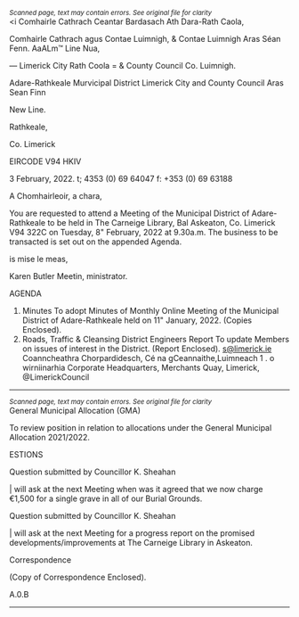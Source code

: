 *<small>Scanned page, text may contain errors. See original file for clarity</small>*  
<i Comhairle Cathrach Ceantar Bardasach Ath Dara-Rath Caola,

Comhairle Cathrach agus Contae Luimnigh,
& Contae Luimnigh Aras Séan Fenn.
AaALm™ Line Nua,

— Limerick City Rath Coola
= & County Council Co. Luimnigh.

Adare-Rathkeale Murvicipal District
Limerick City and County Council
Aras Sean Finn

New Line.

Rathkeale,

Co. Limerick

EIRCODE V94 HKIV

3 February, 2022. t; 4353 (0) 69 64047
f: +353 (0) 69 63188

A Chomhairleoir, a chara,

You are requested to attend a Meeting of the Municipal District of Adare-Rathkeale to be held in
The Carneige Library, Bal Askeaton, Co. Limerick V94 322C on Tuesday, 8" February,
2022 at 9.30a.m. The business to be transacted is set out on the appended Agenda.

is mise le meas,

Karen Butler
Meetin, ministrator.

AGENDA
1. Minutes
To adopt Minutes of Monthly Online Meeting of the Municipal District of Adare-Rathkeale
held on 11" January, 2022.
(Copies Enclosed).
2. Roads, Traffic & Cleansing
District Engineers Report
To update Members on issues of interest in the District.
(Report Enclosed).
s@limerick.ie
Coanncheathra Chorpardidesch, Cé na gCeannaithe,Luimneach 1 . o wirniinarhia
Corporate Headquarters, Merchants Quay, Limerick, @LimerickCouncil

---
*<small>Scanned page, text may contain errors. See original file for clarity</small>*  
General Municipal Allocation (GMA)

To review position in relation to allocations under the General Municipal Allocation
2021/2022.

ESTIONS

Question submitted by Councillor K. Sheahan

| will ask at the next Meeting when was it agreed that we now charge €1,500 for a single
grave in all of our Burial Grounds.

Question submitted by Councillor K. Sheahan

| will ask at the next Meeting for a progress report on the promised
developments/improvements at The Carneige Library in Askeaton.

Correspondence

(Copy of Correspondence Enclosed).

A.0.B

---
